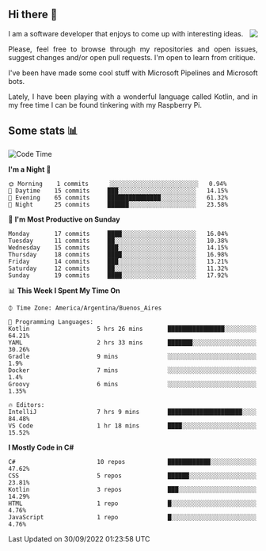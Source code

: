 ## Hi there :slightly_smiling_face:

<img src="https://github-readme-stats.vercel.app/api?username=victorgrycuk&show_icons=true&count_private=true&title_color=F7941E&icon_color=F7941E" align="right">

<p align="justify">
I am a software developer that enjoys to come up with interesting ideas.
<p/>

<p align= "justify">
Please, feel free to browse through my repositories and open issues, suggest changes and/or open pull requests. I'm open to learn from critique.
<p/>


<p align= "justify">
I've been have made some cool stuff with Microsoft Pipelines and Microsoft bots.
<p/>

<p align= "justify">
Lately, I have been playing with a wonderful language called Kotlin, and in my free time I can be found tinkering with my Raspberry Pi.
<p/>

## Some stats :bar_chart:
<!--START_SECTION:waka-->
![Code Time](http://img.shields.io/badge/Code%20Time-1%2C156%20hrs%203%20mins-blue)

**I'm a Night 🦉** 

```text
🌞 Morning    1 commits      ░░░░░░░░░░░░░░░░░░░░░░░░░   0.94% 
🌆 Daytime    15 commits     ███░░░░░░░░░░░░░░░░░░░░░░   14.15% 
🌃 Evening    65 commits     ███████████████░░░░░░░░░░   61.32% 
🌙 Night      25 commits     ██████░░░░░░░░░░░░░░░░░░░   23.58%

```
📅 **I'm Most Productive on Sunday** 

```text
Monday       17 commits     ████░░░░░░░░░░░░░░░░░░░░░   16.04% 
Tuesday      11 commits     ██░░░░░░░░░░░░░░░░░░░░░░░   10.38% 
Wednesday    15 commits     ███░░░░░░░░░░░░░░░░░░░░░░   14.15% 
Thursday     18 commits     ████░░░░░░░░░░░░░░░░░░░░░   16.98% 
Friday       14 commits     ███░░░░░░░░░░░░░░░░░░░░░░   13.21% 
Saturday     12 commits     ██░░░░░░░░░░░░░░░░░░░░░░░   11.32% 
Sunday       19 commits     ████░░░░░░░░░░░░░░░░░░░░░   17.92%

```


📊 **This Week I Spent My Time On** 

```text
⌚︎ Time Zone: America/Argentina/Buenos_Aires

💬 Programming Languages: 
Kotlin                   5 hrs 26 mins       ████████████████░░░░░░░░░   64.21% 
YAML                     2 hrs 33 mins       ███████░░░░░░░░░░░░░░░░░░   30.26% 
Gradle                   9 mins              ░░░░░░░░░░░░░░░░░░░░░░░░░   1.9% 
Docker                   7 mins              ░░░░░░░░░░░░░░░░░░░░░░░░░   1.4% 
Groovy                   6 mins              ░░░░░░░░░░░░░░░░░░░░░░░░░   1.35%

🔥 Editors: 
IntelliJ                 7 hrs 9 mins        █████████████████████░░░░   84.48% 
VS Code                  1 hr 18 mins        ████░░░░░░░░░░░░░░░░░░░░░   15.52%

```

**I Mostly Code in C#** 

```text
C#                       10 repos            ████████████░░░░░░░░░░░░░   47.62% 
CSS                      5 repos             ██████░░░░░░░░░░░░░░░░░░░   23.81% 
Kotlin                   3 repos             ███░░░░░░░░░░░░░░░░░░░░░░   14.29% 
HTML                     1 repo              █░░░░░░░░░░░░░░░░░░░░░░░░   4.76% 
JavaScript               1 repo              █░░░░░░░░░░░░░░░░░░░░░░░░   4.76%

```



 Last Updated on 30/09/2022 01:23:58 UTC
<!--END_SECTION:waka-->
